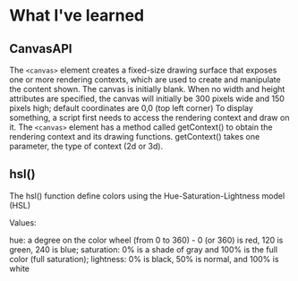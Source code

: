 
# What I've learned

## CanvasAPI

The ```<canvas>``` element creates a fixed-size drawing surface that exposes one or more rendering contexts, which are used to create and manipulate the content shown.
The canvas is initially blank. 
When no width and height attributes are specified, the canvas will initially be 300 pixels wide and 150 pixels high; default coordinates are 0,0 (top left corner)
To display something, a script first needs to access the rendering context and draw on it. The ```<canvas>``` element has a method called getContext() to obtain the rendering context and its drawing functions. getContext() takes one parameter, the type of context (2d or 3d).

## hsl() 
The hsl() function define colors using the Hue-Saturation-Lightness model (HSL)

Values:

hue: a degree on the color wheel (from 0 to 360) - 0 (or 360) is red, 120 is green, 240 is blue;
saturation: 0% is a shade of gray and 100% is the full color (full saturation);
lightness: 0% is black, 50% is normal, and 100% is white 
